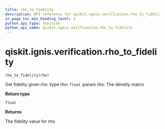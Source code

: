 ```yaml
---
title: rho_to_fidelity
description: API reference for qiskit.ignis.verification.rho_to_fidelity
in_page_toc_min_heading_level: 1
python_api_type: function
python_api_name: qiskit.ignis.verification.rho_to_fidelity
---
```


<span id="qiskit-ignis-verification-rho-to-fidelity" />

# qiskit.ignis.verification.rho\_to\_fidelity

<span id="qiskit.ignis.verification.rho_to_fidelity" />

`rho_to_fidelity(rho)`

Get fidelity given rho :type rho: `float` :param rho: The density matrix

**Return type**

`float`

**Returns**

The fidelity value for rho

